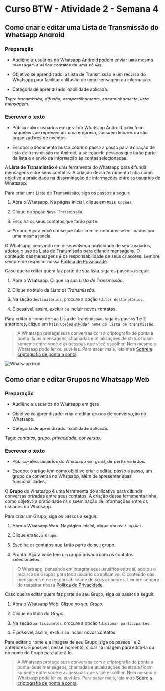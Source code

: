 # Curso BTW - Atividade 2 - Semana 4

## Como criar e editar uma Lista de Transmissão do Whatsapp Android

  

### Preparação

  

* Audiência: usuários do Whatsapp Android podem enviar uma mesma mensagem a vários contatos de uma só vez.

* Objetivo de aprendizado: a Lista de Transmissão é um recurso do Whatsapp para facilitar a difusão de uma mensagem ou informação.

* Categoria de aprendizado: habilidade aplicada.

Tags: *transmissão, difusão, compartilhamento, encaminhamento, lista, mensagem*.

  

### Escrever o texto

  

* Público-alvo: usuários em geral do Whatsapp Android, com foco naqueles que representam uma empresa, possuem leitores ou são organizadores de eventos.

* Escopo: o documento busca cobrir o passo a passo para a criação de lista de transmissão no Android, a seleção de pessoas que farão parte da lista e o envio da informação às contas selecionadas.

  
  
A **Lista de Transmissão** é uma ferramenta do Whatsapp para difundir mensagens entre seus contatos. A criação dessa ferramenta tinha como objetivo a praticidade na disseminação de informações entre os usuários do Whatsapp. 

Para criar uma Lista de Transmissão, siga os passos a seguir.

  

1.  Abra o Whatsapp. Na página inicial, clique em `Mais Opções`.
    
2.  Clique na opção `Nova Transmissão`.
    
3.  Escolha os seus contatos que farão parte.
    
4.  Pronto. Agora você consegue falar com os contatos selecionados por uma mesma janela.
    

  

O Whatsapp, pensando em desenvolver a praticidade de seus usuários, adotou o uso da Lista de Transmissão para difundir mensagens. O conteúdo das mensagens é de responsabilidade de seus criadores. Lembre sempre de respeitar nossa [Política de Privacidade](https://www.whatsapp.com/legal/privacy-policy).

  

Caso queira editar quem faz parte de sua lista, siga os passos a seguir.

  

1.  Abra o Whatsapp. Clique na sua *Lista de Transmissão*.
    
2.  Clique no título da *Lista de Transmissão*.
    
3.  Na seção `destinatários`, procure a opção `Editar destinatários`.
    
4.  É possível, assim, excluir ou incluir novos contatos.
    

  

Para editar o nome de sua Lista de Transmissão, siga os passos 1 e 2 anteriores, clique em `Mais Opções` e `Mudar nome da lista de transmissão`.

  
  

> A Whatsapp protege suas conversas com a criptografia de ponta a ponta. Suas mensagens, chamadas e atualizações de status ficam somente entre você e as pessoas que você escolher. Nem mesmo o Whatsapp pode ler ou ouvi-las. Para saber mais, leia mais [Sobre a criptografia de ponta a ponta](https://faq.whatsapp.com/general/security-and-privacy/end-to-end-encryption/?lang=pt_br).

  

![Whatsapp icon](https://pngimg.com/uploads/whatsapp/whatsapp_PNG10.png)

## Como criar e editar Grupos no Whatsapp Web

  

### Preparação

* Audiência: usuários do Whatsapp em geral.

* Objetivo de aprendizado: criar e editar grupos de conversação no Whatsapp.

* Categoria de aprendizado: habilidade aplicada.

Tags: *contatos, grupo, privacidade, conversas*.

  

### Escrever o texto

  

* Público-alvo: usuários do Whatsapp em geral, de perfis variados.

* Escopo: o artigo tem como objetivo criar e editar, passo a passo, um grupo de conversa no Whatsapp, além de apresentar suas funcionalidades.

  

O **Grupo** do Whatsapp é uma ferramenta do aplicativo para difundir conversas privadas entre seus contatos. A criação dessa ferramenta tinha como objetivo a praticidade na disseminação de informações entre os usuários do Whatsapp. 

Para criar um Grupo, siga os passos a seguir.
  

1.  Abra o Whatsapp Web. Na página inicial, clique em `Mais Opções`.
    
2.  Clique em `Novo Grupo`.
    
3.  Escolha os contatos que farão parte do seu grupo.
    
4.  Pronto. Agora você tem um grupo privado com os contatos selecionados.
    

  

> O Whatsapp, pensando em integrar seus usuários entre si, adotou o recurso de Grupos para todo usuário do aplicativo. O conteúdo das mensagens é de responsabilidade de seus criadores. Lembre sempre de respeitar nossa [Política de Privacidade](https://www.whatsapp.com/legal/privacy-policy).

  

Caso queira editar quem faz parte de seu Grupo, siga os passos a seguir.

  

1.  Abra o Whatsapp Web. Clique no seu *Grupo*.
    
2.  Clique no título do *Grupo*.
    
3.  Na seção `participantes`, procure a opção `Adicionar participantes`.
    
4.  É possível, assim, excluir ou incluir novos contatos.
    

  

Para editar o nome e a imagem de seu Grupo, siga os passos 1 e 2 anteriores. É possível, nesse momento, clicar na imagem para editá-la ou no nome do Grupo para alterá-lo.

  

> A Whatsapp protege suas conversas com a criptografia de ponta a ponta. Suas mensagens, chamadas e atualizações de status ficam somente entre você e as pessoas que você escolher. Nem mesmo o Whatsapp pode ler ou ouvi-las. Para saber mais, leia mais [Sobre a criptografia de ponta a ponta](https://faq.whatsapp.com/general/security-and-privacy/end-to-end-encryption/?lang=pt_br).
